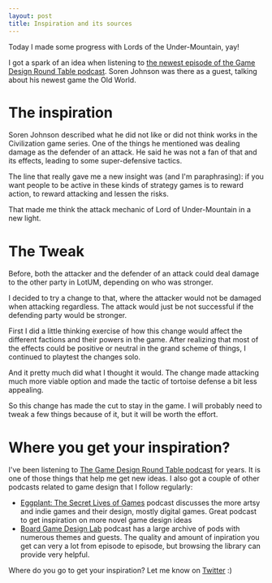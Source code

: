 ```yaml
---
layout: post
title: Inspiration and its sources
---
```


Today I made some progress with Lords of the Under-Mountain, yay! 

I got a spark of an idea when listening to [the newest episode of the Game Design Round Table podcast](https://thegamedesignroundtable.com/episode/263-old-world-sorting-through-feedback/). Soren Johnson was there as a guest, talking about his newest game the Old World.

# The inspiration

Soren Johnson described what he did not like or did not think works in the Civilization game series. One of the things he mentioned was dealing damage as the defender of an attack. He said he was not a fan of that and its effects, leading to some super-defensive tactics. 

The line that really gave me a new insight was (and I'm paraphrasing): if you want people to be active in these kinds of strategy games is to reward action, to reward attacking and lessen the risks. 

That made me think the attack mechanic of Lord of Under-Mountain in a new light.

# The Tweak

Before, both the attacker and the defender of an attack could deal damage to the other party in LotUM, depending on who was stronger. 

I decided to try a change to that, where the attacker would not be damaged when attacking regardless. The attack would just be not successful if the defending party would be stronger.

First I did a little thinking exercise of how this change would affect the different factions and their powers in the game. After realizing that most of the effects could be positive or neutral in the grand scheme of things, I continued to playtest the changes solo.

And it pretty much did what I thought it would. The change made attacking much more viable option and made the tactic of tortoise defense a bit less appealing. 

So this change has made the cut to stay in the game. I will probably need to tweak a few things because of it, but it will be worth the effort.

# Where you get your inspiration?

I've been listening to [The Game Design Round Table podcast](https://thegamedesignroundtable.com/) for years. It is one of those things that help me get new ideas. I also got a couple of other podcasts related to game design that I follow regularly:

* [Eggplant: The Secret Lives of Games](https://eggplant.show/) podcast discusses the more artsy and indie games and their design, mostly digital games. Great podcast to get inspiration on more novel game design ideas
* [Board Game Design Lab](https://boardgamedesignlab.com/) podcast has a large archive of pods with numerous themes and guests. The quality and amount of inpiration you get can very a lot from episode to episode, but browsing the library can provide very helpful.

Where do you go to get your inspiration? Let me know on [Twitter](https://twitter.com/anttiki) :) 
